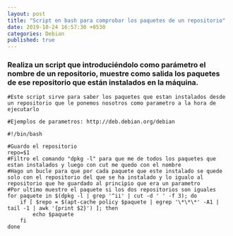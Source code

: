 ```yaml
---
layout: post
title: "Script en bash para comprobar los paquetes de un repositorio"
date: 2019-10-24 16:57:30 +0530
categories: Debian
published: true
---
```

### Realiza un script que introduciéndolo como parámetro el nombre de un repositorio, muestre como salida los paquetes de ese repositorio que están instalados en la máquina.
```
#Este script sirve para saber los paquetes que estan instalados desde un repositorio que le ponemos nosotros como parametro a la hora de ejecutarlo

#Ejemplos de parametros: http://deb.debian.org/debian

#!/bin/bash

#Guardo el repositorio
repo=$1
#Filtro el comando "dpkg -l" para que me de todos los paquetes que estan instalados y luego con cut me quedo con el nombre
#Hago un bucle para que por cada paquete que este instalado se quede solo con el repositorio del que se ha instalado y lo igualo al repositorio que he guardado al principio que era un parametro 
#Por ultimo muestro el paquete si los dos repositorios son iguales 
for paquete in $(dpkg -l | grep '^ii' | cut -d ' ' -f 3); do
    if [ $repo = $(apt-cache policy $paquete | egrep '\*\*\*' -A1 | tail -1 | awk '{print $2}') ]; then
        echo $paquete
    fi
done
```
